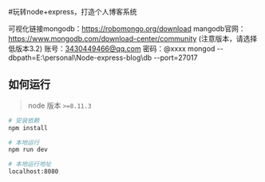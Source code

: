 #玩转node+express，打造个人博客系统

可视化链接mongodb：https://robomongo.org/download
mangodb官网：https://www.mongodb.com/download-center/community  (注意版本，请选择低版本3.2)
账号：3430449466@qq.com
密码：@xxxx
mongod --dbpath=E:\personal\Node-express-blog\db --port=27017

## 如何运行

> node 版本 `>=8.11.3`

```bash
# 安装依赖
npm install

# 本地运行
npm run dev

# 本地运行地址
localhost:8080

```